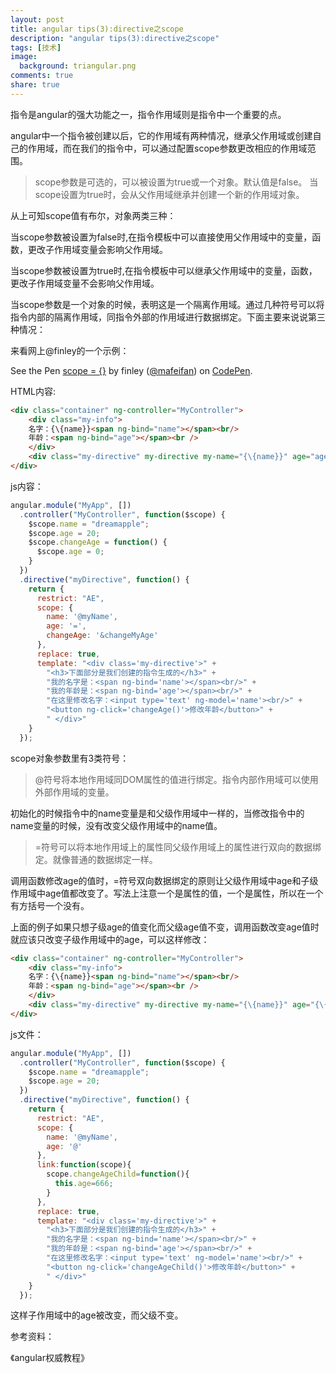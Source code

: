 ```yaml
---
layout: post
title: angular tips(3):directive之scope
description: "angular tips(3):directive之scope"
tags: [技术]
image:
  background: triangular.png
comments: true
share: true
---
```


指令是angular的强大功能之一，指令作用域则是指令中一个重要的点。

<!-- more -->

angular中一个指令被创建以后，它的作用域有两种情况，继承父作用域或创建自己的作用域，而在我们的指令中，可以通过配置scope参数更改相应的作用域范围。

> scope参数是可选的，可以被设置为true或一个对象。默认值是false。
> 当scope设置为true时，会从父作用域继承并创建一个新的作用域对象。

从上可知scope值有布尔，对象两类三种：

当scope参数被设置为false时,在指令模板中可以直接使用父作用域中的变量，函数，更改子作用域变量会影响父作用域。

当scope参数被设置为true时,在指令模板中可以继承父作用域中的变量，函数，更改子作用域变量不会影响父作用域。

当scope参数是一个对象的时候，表明这是一个隔离作用域。通过几种符号可以将指令内部的隔离作用域，同指令外部的作用域进行数据绑定。下面主要来说说第三种情况：

来看网上@finley的一个示例：

<p data-height="330" data-theme-id="20434" data-slug-hash="EyraKX" data-default-tab="result" data-user="mafeifan" data-embed-version="2" data-pen-title="scope = {}" class="codepen">See the Pen <a href="http://codepen.io/mafeifan/pen/EyraKX/">scope = {}</a> by finley (<a href="http://codepen.io/mafeifan">@mafeifan</a>) on <a href="http://codepen.io">CodePen</a>.</p>
<script async src="https://production-assets.codepen.io/assets/embed/ei.js"></script>

HTML内容:

```html
<div class="container" ng-controller="MyController">
    <div class="my-info">
    名字：{\{name}}<span ng-bind="name"></span><br/>
    年龄：<span ng-bind="age"></span><br />
    </div>
    <div class="my-directive" my-directive my-name="{\{name}}" age="age" change-my-age="changeAge()"></div>
</div>
```

js内容：

```js
angular.module("MyApp", [])
  .controller("MyController", function($scope) {
    $scope.name = "dreamapple";
    $scope.age = 20;
    $scope.changeAge = function() {
      $scope.age = 0;
    }
  })
  .directive("myDirective", function() {
    return {
      restrict: "AE",
      scope: {
        name: '@myName',
        age: '=',
        changeAge: '&changeMyAge'
      },
      replace: true,
      template: "<div class='my-directive'>" +
        "<h3>下面部分是我们创建的指令生成的</h3>" +
        "我的名字是：<span ng-bind='name'></span><br/>" +
        "我的年龄是：<span ng-bind='age'></span><br/>" +
        "在这里修改名字：<input type='text' ng-model='name'><br/>" +
        "<button ng-click='changeAge()'>修改年龄</button>" +
        " </div>"
    }
  });
```

scope对象参数里有3类符号：

> @符号将本地作用域同DOM属性的值进行绑定。指令内部作用域可以使用外部作用域的变量。

初始化的时候指令中的name变量是和父级作用域中一样的，当修改指令中的name变量的时候，没有改变父级作用域中的name值。

> =符号可以将本地作用域上的属性同父级作用域上的属性进行双向的数据绑定。就像普通的数据绑定一样。

调用函数修改age的值时，=符号双向数据绑定的原则让父级作用域中age和子级作用域中age值都改变了。写法上注意一个是属性的值，一个是属性，所以在一个有方括号一个没有。

上面的例子如果只想子级age的值变化而父级age值不变，调用函数改变age值时就应该只改变子级作用域中的age，可以这样修改：

```html
<div class="container" ng-controller="MyController">
    <div class="my-info">
    名字：{\{name}}<span ng-bind="name"></span><br/>
    年龄：<span ng-bind="age"></span><br />
    </div>
    <div class="my-directive" my-directive my-name="{\{name}}" age="{\{age}}" change-my-age="changeAge()"></div>
</div>
```

js文件：

```js
angular.module("MyApp", [])
  .controller("MyController", function($scope) {
    $scope.name = "dreamapple";
    $scope.age = 20;
  })
  .directive("myDirective", function() {
    return {
      restrict: "AE",
      scope: {
        name: '@myName',
        age: '@'
      }, 
      link:function(scope){
        scope.changeAgeChild=function(){
          this.age=666;
        }
      },
      replace: true,
      template: "<div class='my-directive'>" +
        "<h3>下面部分是我们创建的指令生成的</h3>" +
        "我的名字是：<span ng-bind='name'></span><br/>" +
        "我的年龄是：<span ng-bind='age'></span><br/>" +
        "在这里修改名字：<input type='text' ng-model='name'><br/>" +
        "<button ng-click='changeAgeChild()'>修改年龄</button>" +
        " </div>"
    }
  });
```

这样子作用域中的age被改变，而父级不变。

参考资料：

《angular权威教程》